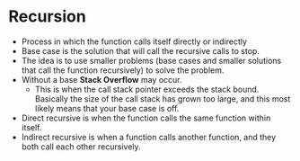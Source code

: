 # Recursion
+ Process in which the function calls itself directly or indirectly
+ Base case is the solution that will call the recursive calls to stop.
+ The idea is to use smaller problems (base cases and smaller solutions that call the function recursively) to solve the problem.
+ Without a base **Stack Overflow** may occur.
  + This is when the call stack pointer exceeds the stack bound. Basically the size of the call stack has grown too large, and this most likely means that your base case is off.
+ Direct recursive is when the function calls the same function within itself.
+ Indirect recursive is when a function calls another function, and they both call each other recursively.
